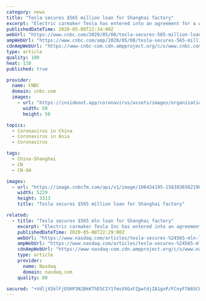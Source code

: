 ```yaml
---
category: news
title: "Tesla secures $565 million loan for Shanghai factory"
excerpt: "Electric carmaker Tesla has entered into an agreement for a working capital loan of up to 4 billion yuan ($565.51 million) with a lender from China for its Shanghai car plant, according to a regulatory filing on Friday."
publishedDateTime: 2020-05-08T22:34:00Z
webUrl: "https://www.cnbc.com/2020/05/08/tesla-secures-565-million-loan-for-shanghai-factory.html"
ampWebUrl: "https://www.cnbc.com/amp/2020/05/08/tesla-secures-565-million-loan-for-shanghai-factory.html"
cdnAmpWebUrl: "https://www-cnbc-com.cdn.ampproject.org/c/s/www.cnbc.com/amp/2020/05/08/tesla-secures-565-million-loan-for-shanghai-factory.html"
type: article
quality: 100
heat: 110
published: true

provider:
  name: CNBC
  domain: cnbc.com
  images:
    - url: "https://insideout.app/coronavirus/assets/images/organizations/cnbc.com-50x50.jpg"
      width: 50
      height: 50

topics:
  - Coronavirus in China
  - Coronavirus in Asia
  - Coronavirus

tags:
  - China-Shanghai
  - CN
  - CN-SH

images:
  - url: "https://image.cnbcfm.com/api/v1/image/106434195-1583836562190gettyimages-1096056696.jpeg?v=1588955619"
    width: 5229
    height: 3313
    title: "Tesla secures $565 million loan for Shanghai factory"

related:
  - title: "Tesla secures $565 mln loan for Shanghai factory"
    excerpt: "Electric carmaker Tesla Inc has entered into an agreement for a working capital loan of up to 4 billion yuan ($565.51 million) with a lender from China for its Shanghai car plant, according to a regulatory filing on Friday."
    publishedDateTime: 2020-05-08T22:29:00Z
    webUrl: "https://www.nasdaq.com/articles/tesla-secures-%24565-mln-loan-for-shanghai-factory-2020-05-08"
    ampWebUrl: "https://www.nasdaq.com/articles/tesla-secures-%24565-mln-loan-for-shanghai-factory-2020-05-08?amp"
    cdnAmpWebUrl: "https://www-nasdaq-com.cdn.ampproject.org/c/s/www.nasdaq.com/articles/tesla-secures-%24565-mln-loan-for-shanghai-factory-2020-05-08?amp"
    type: article
    provider:
      name: Nasdaq
      domain: nasdaq.com
    quality: 80

secured: "+VdljXSklFjOSKP3NJBkKThE5CIY1fmvVXGxFZpwtdjZA1gxP/FCnyF7A6SC0frAhw1G6xyrBLdOKn5qkA8/pBv0Ex0PzHaWSnjIJF6OM1VUqQizTCKJ6FdPhXa3lAIGjqMValaUlBt8DPVOj9UOYWfNAYXMEsdo43yCsZD8oY/8gTfVEvyXORNby6Q0D2fKFoXHgTkD8mX8m4fumQPkNPh/zbkNlSLZx5iktKYDm+vbZT+0NoDvT1AWnIkSlDjbjhNqB5vSSIxJYubfXkFoqN8DpV/CkZ3DPt0eQjmk+69ADjs6bUI0rWJ72aQ/LNDX;LMCBxAwMykWhSaCxbYsmmQ=="
---
```


